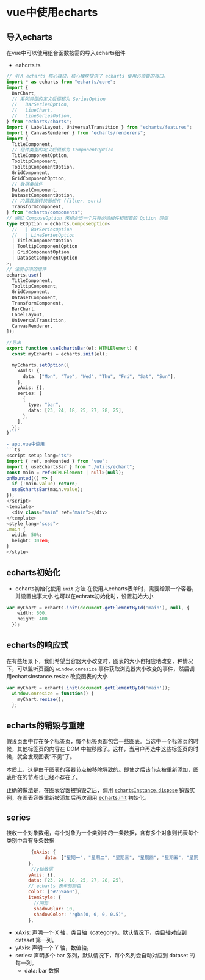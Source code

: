 # vue中使用echarts
## 导入echarts
在vue中可以使用组合函数按需的导入echarts组件

- eahcrts.ts
```ts
// 引入 echarts 核心模块，核心模块提供了 echarts 使用必须要的接口。
import * as echarts from "echarts/core";
import {
  BarChart,
  // 系列类型的定义后缀都为 SeriesOption
  //   BarSeriesOption,
  //   LineChart,
  //   LineSeriesOption,
} from "echarts/charts";
import { LabelLayout, UniversalTransition } from "echarts/features";
import { CanvasRenderer } from "echarts/renderers";
import {
  TitleComponent,
  // 组件类型的定义后缀都为 ComponentOption
  TitleComponentOption,
  TooltipComponent,
  TooltipComponentOption,
  GridComponent,
  GridComponentOption,
  // 数据集组件
  DatasetComponent,
  DatasetComponentOption,
  // 内置数据转换器组件 (filter, sort)
  TransformComponent,
} from "echarts/components";
// 通过 ComposeOption 来组合出一个只有必须组件和图表的 Option 类型
type ECOption = echarts.ComposeOption<
  //   | BarSeriesOption
  //   | LineSeriesOption
  | TitleComponentOption
  | TooltipComponentOption
  | GridComponentOption
  | DatasetComponentOption
>;
// 注册必须的组件
echarts.use([
  TitleComponent,
  TooltipComponent,
  GridComponent,
  DatasetComponent,
  TransformComponent,
  BarChart,
  LabelLayout,
  UniversalTransition,
  CanvasRenderer,
]);

//导出
export function useEchartsBar(el: HTMLElement) {
  const myEcharts = echarts.init(el);

  myEcharts.setOption({
    xAxis: {
      data: ["Mon", "Tue", "Wed", "Thu", "Fri", "Sat", "Sun"],
    },
    yAxis: {},
    series: [
      {
        type: "bar",
        data: [23, 24, 18, 25, 27, 28, 25],
      },
    ],
  });
}```

- app.vue中使用
```ts
<script setup lang="ts">
import { ref, onMounted } from "vue";
import { useEchartsBar } from "./utils/echart";
const main = ref<HTMLElement | null>(null);
onMounted(() => {
  if (!main.value) return;
  useEchartsBar(main.value);
});
</script>
<template>
  <div class="main" ref="main"></div>
</template>
<style lang="scss">
.main {
  width: 50%;
  height: 30rem;
}
</style>
```

## echarts初始化
- echarts初始化使用 `init` 方法
在使用人echarts表单时，需要给顶一个容器，并设置出事大小
也可以在echrats初始化时，设置初始大小
```ts
var myChart = echarts.init(document.getElementById('main'), null, {
    width: 600,
    height: 400
  });
```

## echarts的响应式
在有些场景下，我们希望当容器大小改变时，图表的大小也相应地改变，种情况下，可以监听页面的 `window.onresize` 事件获取浏览器大小改变的事件，然后调用echartsInstance.resize 改变图表的大小
```ts
var myChart = echarts.init(document.getElementById('main'));
  window.onresize = function() {
    myChart.resize();
  };
```

## echarts的销毁与重建
假设页面中存在多个标签页，每个标签页都包含一些图表。当选中一个标签页的时候，其他标签页的内容在 DOM 中被移除了。这样，当用户再选中这些标签页的时候，就会发现图表“不见”了。

本质上，这是由于图表的容器节点被移除导致的。即使之后该节点被重新添加，图表所在的节点也已经不存在了。

正确的做法是，在图表容器被销毁之后，调用 [`echartsInstance.dispose`](https://echarts.apache.org/api.html#echartsInstance.dispose) 销毁实例，在图表容器重新被添加后再次调用 [echarts.init](https://echarts.apache.org//api.html#echarts.init) 初始化。

## series
接收一个对象数组，每个对象为一个类别中的一条数据，含有多个对象则代表每个类别中含有多条数据
```js
		 {xAxis: {
		      data: ["星期一", "星期二", "星期三", "星期四", "星期五", "星期六", "星期日"],
	    },	
		 //y轴数据
	    yAxis: {},       
        data: [23, 24, 18, 25, 27, 28, 25],
        // echarts 表单的颜色
        color: ["#759aa0"],
        itemStyle: {
          //阴影
          shadowBlur: 10,
          shadowColor: "rgba(0, 0, 0, 0.5)",
        },
 ```
- xAxis: 声明一个 X 轴，类目轴（category）。默认情况下，类目轴对应到 dataset 第一列。
- yAxis: 声明一个 Y 轴，数值轴。
- series:  声明多个 bar 系列，默认情况下，每个系列会自动对应到 dataset 的每一列。
	- data: bar 数据
